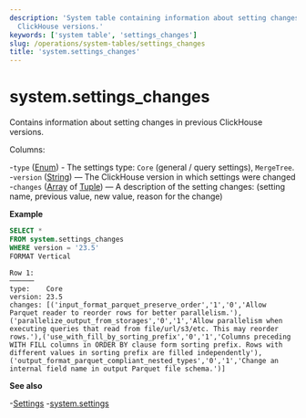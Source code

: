 ```yaml
---
description: 'System table containing information about setting changes in previous
  ClickHouse versions.'
keywords: ['system table', 'settings_changes']
slug: /operations/system-tables/settings_changes
title: 'system.settings_changes'
---
```


# system.settings_changes

Contains information about setting changes in previous ClickHouse versions.

Columns:

-`type` ([Enum](../../sql-reference/data-types/enum.md)) - The settings type: `Core` (general / query settings), `MergeTree`.
-`version` ([String](../../sql-reference/data-types/string.md)) — The ClickHouse version in which settings were changed
-`changes` ([Array](../../sql-reference/data-types/array.md) of [Tuple](../../sql-reference/data-types/tuple.md)) — A description of the setting changes: (setting name, previous value, new value, reason for the change)

**Example**

```sql
SELECT *
FROM system.settings_changes
WHERE version = '23.5'
FORMAT Vertical
```

```text
Row 1:
──────
type:    Core
version: 23.5
changes: [('input_format_parquet_preserve_order','1','0','Allow Parquet reader to reorder rows for better parallelism.'),('parallelize_output_from_storages','0','1','Allow parallelism when executing queries that read from file/url/s3/etc. This may reorder rows.'),('use_with_fill_by_sorting_prefix','0','1','Columns preceding WITH FILL columns in ORDER BY clause form sorting prefix. Rows with different values in sorting prefix are filled independently'),('output_format_parquet_compliant_nested_types','0','1','Change an internal field name in output Parquet file schema.')]
```

**See also**

-[Settings](/operations/system-tables/overview#system-tables-introduction)
-[system.settings](settings.md)
